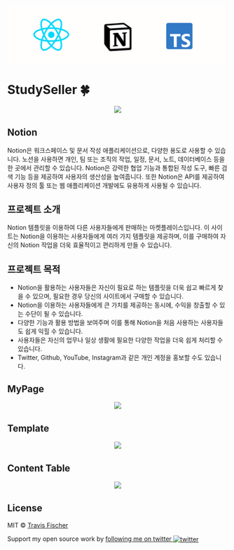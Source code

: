 <p align="center">
  <img alt="React Notion X" src="https://raw.githubusercontent.com/NotionX/react-notion-x/master/media/notion-ts.png" width="689">
</p>


# StudySeller 🍀
<p align="center">
  <img src="https://user-images.githubusercontent.com/84782877/236500095-3de7926c-c485-4e91-9f72-ef64c8f2465b.png">
</p>

## Notion

Notion은 워크스페이스 및 문서 작성 애플리케이션으로, 다양한 용도로 사용할 수 있습니다. 
노션을 사용하면 개인, 팀 또는 조직의 작업, 일정, 문서, 노트, 데이터베이스 등을 한 곳에서 관리할 수 있습니다. 
Notion은 강력한 협업 기능과 통합된 작성 도구, 빠른 검색 기능 등을 제공하여 사용자의 생산성을 높여줍니다. 
또한 Notion은 API를 제공하여 사용자 정의 툴 또는 웹 애플리케이션 개발에도 유용하게 사용될 수 있습니다.

## 프로젝트 소개

Notion 템플릿을 이용하여 다른 사용자들에게 판매하는 마켓플레이스입니다. 
이 사이트는 Notion을 이용하는 사용자들에게 여러 가지 템플릿을 제공하며, 이를 구매하여 자신의 Notion 작업을 더욱 효율적이고 편리하게 만들 수 있습니다.

## 프로젝트 목적

- Notion을 활용하는 사용자들은 자신이 필요로 하는 템플릿을 더욱 쉽고 빠르게 찾을 수 있으며, 필요한 경우 당신의 사이트에서 구매할 수 있습니다.
- Notion을 이용하는 사용자들에게 큰 가치를 제공하는 동시에, 수익을 창출할 수 있는 수단이 될 수 있습니다.
- 다양한 기능과 활용 방법을 보여주며 이를 통해 Notion을 처음 사용하는 사용자들도 쉽게 익힐 수 있습니다. 
- 사용자들은 자신의 업무나 일상 생활에 필요한 다양한 작업을 더욱 쉽게 처리할 수 있습니다.
- Twitter, Github, YouTube, Instagram과 같은 개인 계정을 홍보할 수도 있습니다. 

 
## MyPage

<p align = "center">
<img src="https://user-images.githubusercontent.com/84782877/236503683-f2d297a0-4402-4c48-9ae7-179228af048b.png">
</p>

## Template

<p  align = "center">
<img src="https://user-images.githubusercontent.com/84782877/236503992-d280185b-1e25-4e58-b802-9cb5fe1cb813.png">
</p>

## Content Table

<p  align = "center">
 <img src = "https://user-images.githubusercontent.com/84782877/236504234-1743b81d-57aa-4491-8fbb-d52ba4255c5d.png">
</p>


## License

MIT © [Travis Fischer](https://transitivebullsh.it)

Support my open source work by <a href="https://twitter.com/transitive_bs">following me on twitter <img src="https://storage.googleapis.com/saasify-assets/twitter-logo.svg" alt="twitter" height="24px" align="center"></a>
